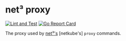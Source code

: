 # net³ proxy

[![Lint and Test](https://github.com/bespinian/net3-proxy/workflows/Lint%20and%20Test/badge.svg)](https://github.com/bespinian/net3-proxy/actions)
[![Go Report Card](https://goreportcard.com/badge/bespinian/net3-proxy "Go Report Card")](https://goreportcard.com/report/bespinian/net3-proxy)

The proxy used by [net³'s](https://github.com/bespinian/net3) [netkube's] `proxy` commands.
